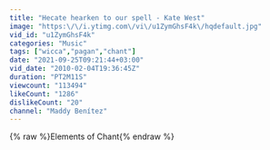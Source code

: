 ```yaml
---
title: "Hecate hearken to our spell - Kate West"
image: "https:\/\/i.ytimg.com\/vi\/u1ZymGhsF4k\/hqdefault.jpg"
vid_id: "u1ZymGhsF4k"
categories: "Music"
tags: ["wicca","pagan","chant"]
date: "2021-09-25T09:21:44+03:00"
vid_date: "2010-02-04T19:36:45Z"
duration: "PT2M11S"
viewcount: "113494"
likeCount: "1286"
dislikeCount: "20"
channel: "Maddy Benítez"
---
```

{% raw %}Elements of Chant{% endraw %}
